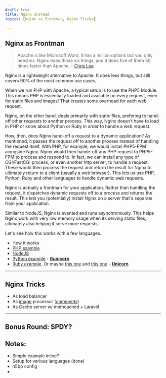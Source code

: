 ```yaml
---
draft: true
title: Nginx Instead
topics: [Nginx as Frontman, Nginx Tricks]

---
```


## Nginx as Frontman

> Apache is like Microsoft Word, it has a million options but you only need six. Nginx does those six things, and it does five of them 50 times faster than Apache. - [Chris Lea](http://wiki.nginx.org/WhyUseIt)

Nginx is a lightweight alternative to Apache. It does less things, but still covers 90% of the most common use cases.

When we run PHP with Apache, a typical setup is to use the PHP5 Module. This means PHP is essentially loaded and available on every request, even for static files and images! That creates some overhead for each web request.

Nginx, on the other hand, deals primarily with static files, prefering to hand-off other requests to another process. This way, Nginx doesn't have to load in PHP or know about Python or Ruby in order to handle a web request.

How, then, does Nginx hand-off a request to a dynamic application? As mentioned, it passes the request off to another process instead of handling the request itself. With PHP, for example, we would install PHP5-FPM alongside Nginx. Nginx would then hande-off any PHP request to PHP5-FPM to process and respond to. In fact, we can install any type of CGI/FastCGI process, or even another http server, to handle a request. These would then process the request and return the result for Nginx to ultimately return to a client (usually a web browser). This lets us use PHP, Python, Ruby and other languages to handle dynamic web requests.

Nginx is actually a frontman for your application. Rather than handling the request, it dispatches dynamic requests off to a process and returns the result. This lets you (potentially) install Nginx on a server that's separate from your application.

Similar to NodeJS, Nginx is evented and runs asynchronously. This helps Nginx work with very low memory usage when its serving static files, ultimately also helping it serve more requests.

Let's see how this works with a few languages.

* How it works
* [PHP example](http://fideloper.com/ubuntu-12-04-lemp-nginx-setup)
* [NodeJS](http://stackoverflow.com/questions/5009324/node-js-nginx-and-now)
* [Python example](http://michal.karzynski.pl/blog/2013/06/09/django-nginx-gunicorn-virtualenv-supervisor/) - **[Gunicorn](http://gunicorn.org/)**
* [Ruby example](https://coderwall.com/p/yz8cha). Or maybe [this one](http://ariejan.net/2011/09/14/lighting-fast-zero-downtime-deployments-with-git-capistrano-nginx-and-unicorn/) and [this one](http://sirupsen.com/setting-up-unicorn-with-nginx/) - **[Unicorn](http://unicorn.bogomips.org/)**

---

## Nginx Tricks

* As load balancer
* As [image](http://leafo.net/posts/creating_an_image_server.html) processor ([comments](https://news.ycombinator.com/item?id=6419064))
* As Cache server w/ memcached + Laravel

---

## Bonus Round: SPDY?

## Notes:

* Simple example inline?
* Setup for various languages (done)
* h5bp config
* 